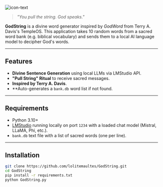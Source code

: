 ![icon-text](https://github.com/user-attachments/assets/88a5b8f0-16f6-4fb9-9ec4-8205d334351c)

> _"You pull the string. God speaks."_  

**GodString** is a divine word generator inspired by *GodWord* from Terry A. Davis's TempleOS. This application takes 10 random words from a sacred word bank (e.g. biblical vocabulary) and sends them to a local AI language model to decipher God's words.

---

## Features

- **Divine Sentence Generation** using local LLMs via LMStudio API.
- **"Pull String" Ritual** to receive sacred messages.
- **Inspired by Terry A. Davis**.
- **Auto-generates a `bank.db` word list if not found.

---

## Requirements

- Python 3.10+
- [LMStudio](https://lmstudio.ai) running locally on port `1234` with a loaded chat model (Mistral, LLaMA, Phi, etc.).
- `bank.db` text file with a list of sacred words (one per line).

---

## Installation

```bash
git clone https://github.com/lolitemaultes/GodString.git
cd GodString
pip install -r requirements.txt
python GodString.py
